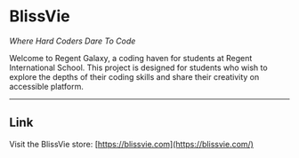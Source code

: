 # BlissVie

*Where Hard Coders Dare To Code*

Welcome to Regent Galaxy, a coding haven for students at Regent International School. This project is designed for students who wish to explore the depths of their coding skills and share their creativity on accessible platform.

---

## Link

Visit the BlissVie store: [https://blissvie.com](https://blissvie.com/)
